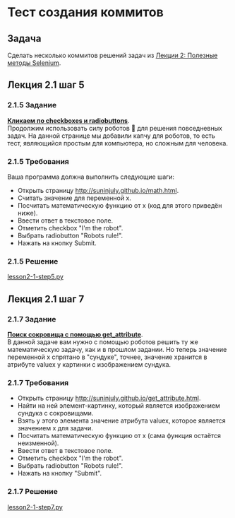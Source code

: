 # Тест создания коммитов

## Задача

Сделать несколько коммитов решений задач из [Лекции 2: Полезные методы Selenium](https://stepik.org/lesson/165493/).

## Лекция 2.1 шаг 5

### 2.1.5 Задание

[**Кликаем по checkboxes и radiobuttons**](https://stepik.org/lesson/165493/step/5).  
Продолжим использовать силу роботов 🤖 для решения повседневных задач. На данной странице мы добавили капчу для роботов, то есть тест, являющийся простым для компьютера, но сложным для человека.

### 2.1.5 Требования

Ваша программа должна выполнить следующие шаги:

- Открыть страницу <http://suninjuly.github.io/math.html>.
- Считать значение для переменной x.
- Посчитать математическую функцию от x (код для этого приведён ниже).
- Ввести ответ в текстовое поле.
- Отметить checkbox "I'm the robot".
- Выбрать radiobutton "Robots rule!".
- Нажать на кнопку Submit.

### 2.1.5 Решение

[lesson2-1-step5.py](lesson2-1-step5.py)

## Лекция 2.1 шаг 7

### 2.1.7 Задание

[**Поиск сокровища с помощью get_attribute**](https://stepik.org/lesson/165493/step/7).  
В данной задаче вам нужно с помощью роботов решить ту же математическую задачу, как и в прошлом задании. Но теперь значение переменной х спрятано в "сундуке", точнее, значение хранится в атрибуте valuex у картинки с изображением сундука.

### 2.1.7 Требования

- Открыть страницу <http://suninjuly.github.io/get_attribute.html>.
- Найти на ней элемент-картинку, который является изображением сундука с сокровищами.
- Взять у этого элемента значение атрибута valuex, которое является значением x для задачи.
- Посчитать математическую функцию от x (сама функция остаётся неизменной).
- Ввести ответ в текстовое поле.
- Отметить checkbox "I'm the robot".
- Выбрать radiobutton "Robots rule!".
- Нажать на кнопку "Submit".

### 2.1.7 Решение

[lesson2-1-step7.py](lesson2-1-step7.py)
